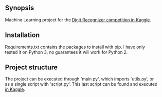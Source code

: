 ## Synopsis

Machine Learning project for the [Digit Recognizer competition in Kaggle](https://www.kaggle.com/c/digit-recognizer).

## Installation

Requirements.txt contains the packages to install with pip. I have only tested it on Python 3, no guarantees it will work for Python 2.

## Project structure

The project can be executed through 'main.py', which imports 'utils.py', or as a single script with 'script.py'. This last script can be found and executed [in Kaggle](https://www.kaggle.com/fray88/cnn-for-mnist-script).
